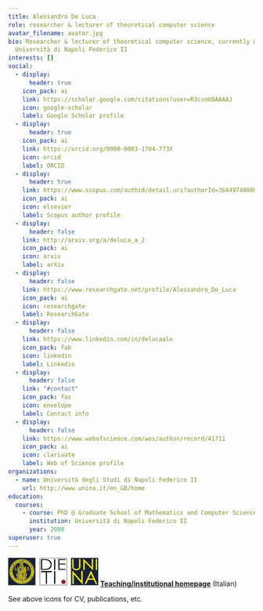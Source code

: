 ```yaml
---
title: Alessandro De Luca
role: researcher & lecturer of theoretical computer science
avatar_filename: avatar.jpg
bio: Researcher & lecturer of theoretical computer science, currently @
  Università di Napoli Federico II
interests: []
social:
  - display:
      header: true
    icon_pack: ai
    link: https://scholar.google.com/citations?user=R3cxnU8AAAAJ
    icon: google-scholar
    label: Google Scholar profile
  - display:
      header: true
    icon_pack: ai
    link: https://orcid.org/0000-0003-1704-773X
    icon: orcid
    label: ORCID
  - display:
      header: true
    link: https://www.scopus.com/authid/detail.uri?authorId=36449748000
    icon_pack: ai
    icon: elsevier
    label: Scopus author profile
  - display:
      header: false
    link: http://arxiv.org/a/deluca_a_2
    icon_pack: ai
    icon: arxiv
    label: arXiv
  - display:
      header: false
    link: https://www.researchgate.net/profile/Alessandro_De_Luca
    icon_pack: ai
    icon: researchgate
    label: ResearchGate
  - display:
      header: false
    link: https://www.linkedin.com/in/delucaale
    icon_pack: fab
    icon: linkedin
    label: Linkedin
  - display:
      header: false
    link: "#contact"
    icon_pack: fas
    icon: envelope
    label: Contact info
  - display:
      header: false
    link: https://www.webofscience.com/wos/author/record/41711
    icon_pack: ai
    icon: clarivate
    label: Web of Science profile
organizations:
  - name: Università degli Studi di Napoli Federico II
    url: http://www.unina.it/en_GB/home
education:
  courses:
    - course: PhD @ Graduate School of Mathematics and Computer Science
      institution: Università di Napoli Federico II
      year: 2008
superuser: true
---
```

[![DIETI](dieti.png)](http://www.dieti.unina.it/index.php?lang=en)
**[Teaching/institutional homepage](https://www.docenti.unina.it/alessandro.deluca)**
(Italian)

See above icons for CV, publications, etc.
